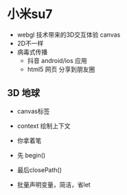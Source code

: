 # 小米su7
  - webgl 技术带来的3D交互体验 canvas
  - 2D不一样
  - 病毒式传播
    - 抖音 android/ios 应用
    - html5 网页 分享到朋友圈


## 3D 地球
- canvas标签
- context 绘制上下文
- 你拿着笔
- 先 begin()

- 最后closePath()

- 批量声明变量，简洁，省let